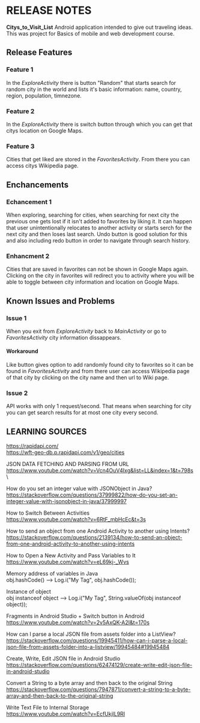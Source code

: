 # RELEASE NOTES
__Citys_to_Visit_List__
Android application intended to give out traveling ideas.
This was project for Basics of mobile and web development course.

## Release Features
### Feature 1
In the *ExploreActivity* there is button "Random" that starts search for random city in the world and lists it's basic information: name, country, region, population, timnezone.

### Feature 2
In the *ExploreActivity* there is switch button through which you can get that citys location on Google Maps.

### Feature 3
Cities that get liked are stored in the *FavoritesActivity*. From there you can access citys Wikipedia page.


## Enchancements
### Echancement 1
When exploring, searching for cities, when searching for next city the previous one gets lost if it isn't added to favorites by liking it. It can happen that user unintentionally relocates to another activity or starts serch for the next city and then loses last search. Undo button is good solution for this and also including redo button in order to navigate through search history.

### Enhancment 2
Cities that are saved in favorites can not be shown in Google Maps again. Clicking on the city in favorites will redirect you to activity where you will be able to toggle between city information and location on Google Maps.

## Known Issues and Problems
### Issue 1
When you exit from *ExploreActivity* back to *MainActivity* or go to *FavoritesActivity* city information dissappears.
#### Workaround
Like button gives option to add randomly found city to favorites so it can be found in *FavoritesActivity* and from there user can access Wikipedia page of that city by clicking on the city name and then url to Wiki page.

### Issue 2
API works with only 1 request/second. That means when searching for city you can get search results for at most one city every second.


## 

## LEARNING SOURCES

https://rapidapi.com/ \
https://wft-geo-db.p.rapidapi.com/v1/geo/cities

JSON DATA FETCHING AND PARSING FROM URL \
https://www.youtube.com/watch?v=Vcn4OuV4Ixg&list=LL&index=1&t=798s \

How do you set an integer value with JSONObject in Java?
https://stackoverflow.com/questions/37999822/how-do-you-set-an-integer-value-with-jsonobject-in-java/37999997

How to Switch Between Activities \
https://www.youtube.com/watch?v=6RtF_mbHcEc&t=3s

How to send an object from one Android Activity to another using Intents?
https://stackoverflow.com/questions/2139134/how-to-send-an-object-from-one-android-activity-to-another-using-intents

How to Open a New Activity and Pass Variables to It \
https://www.youtube.com/watch?v=eL69kj-_Wvs

Memory address of variables in Java \
obj.hashCode() --> Log.i("My Tag", obj.hashCode());

Instance of object \
obj instanceof object --> Log.i("My Tag", String.valueOf(obj instanceof object));

Fragments in Android Studio + Switch button in Android \
https://www.youtube.com/watch?v=2v5AxQK-A2I&t=170s

How can I parse a local JSON file from assets folder into a ListView?
https://stackoverflow.com/questions/19945411/how-can-i-parse-a-local-json-file-from-assets-folder-into-a-listview/19945484#19945484

Create, Write, Edit JSON file in Android Studio \
https://stackoverflow.com/questions/62474129/create-write-edit-json-file-in-android-studio

Convert a String to a byte array and then back to the original String \
https://stackoverflow.com/questions/7947871/convert-a-string-to-a-byte-array-and-then-back-to-the-original-string

Write Text File to Internal Storage \
https://www.youtube.com/watch?v=EcfUkjlL9RI


